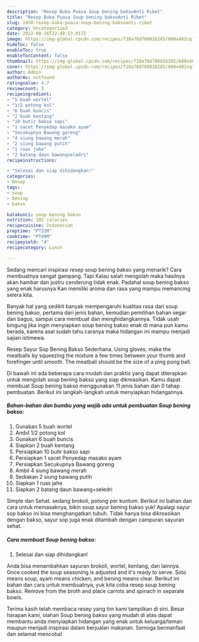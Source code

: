 ```yaml
---
description: "Resep Buka Puasa Soup bening baksoAnti Ribet"
title: "Resep Buka Puasa Soup bening baksoAnti Ribet"
slug: 2450-resep-buka-puasa-soup-bening-baksoanti-ribet
category: Uncategorized
date: 2022-08-26T22:49:53.017Z
image: https://img-global.cpcdn.com/recipes/f28a78d78081b285/680x482cq70/soup-bening-bakso-foto-resep-utama.jpg
hideToc: false
enableToc: true
enableTocContent: false
thumbnail: https://img-global.cpcdn.com/recipes/f28a78d78081b285/680x482cq70/soup-bening-bakso-foto-resep-utama.jpg
cover: https://img-global.cpcdn.com/recipes/f28a78d78081b285/680x482cq70/soup-bening-bakso-foto-resep-utama.jpg
author: Admin
authorAv: notfound
ratingvalue: 4.7
reviewcount: 3
recipeingredient:
- "5 buah wortel"
- "1/2 potong kol"
- "6 buah buncis"
- "2 buah kentang"
- "10 butir bakso sapi"
- "1 sacet Penyedap masako ayam"
- "Secukupnya Bawang goreng"
- "4 siung bawang merah"
- "2 siung bawang putih"
- "1 ruas jahe"
- "2 batang daun bawangseledri"
recipeinstructions:

- "Selesai dan siap dihidangkan!"
categories:
- Resep
tags:
- soup
- bening
- bakso

katakunci: soup bening bakso 
nutrition: 102 calories
recipecuisine: Indonesian
preptime: "PT33M"
cooktime: "PT49M"
recipeyield: "4"
recipecategory: Lunch

---
```



Sedang mencari inspirasi resep soup bening bakso yang menarik? Cara membuatnya sangat gampang. Tapi Kalau salah mengolah maka hasilnya akan hambar dan justru cenderung tidak enak. Padahal soup bening bakso yang enak harusnya Kan memiliki aroma dan rasa yang mampu memancing selera kita.


Banyak hal yang sedikit banyak mempengaruhi kualitas rasa dari soup bening bakso, pertama dari jenis bahan, kemudian pemilihan bahan segar dan bagus, sampai cara membuat dan menghidangkannya. Tidak usah bingung jika ingin menyiapkan soup bening bakso enak di mana pun kamu berada, karena asal sudah tahu caranya maka hidangan ini mampu menjadi sajian istimewa.

Resep Sayur Sop Bening Bakso Sederhana. Using gloves, make the meatballs by squeezing the mixture a few times between your thumb and forefinger until smooth. The meatball should be the size of a ping pong ball.


Di bawah ini ada beberapa cara mudah dan praktis yang dapat diterapkan untuk mengolah soup bening bakso yang siap dikreasikan. Kamu dapat membuat Soup bening bakso menggunakan 11 jenis bahan dan 0 tahap pembuatan. Berikut ini langkah-langkah untuk menyiapkan hidangannya.

<!--inarticleads1-->

##### Bahan-bahan dan bumbu yang wajib ada untuk pembuatan Soup bening bakso:

1. Gunakan 5 buah wortel
1. Ambil 1/2 potong kol
1. Gunakan 6 buah buncis
1. Siapkan 2 buah kentang
1. Persiapkan 10 butir bakso sapi
1. Persiapkan 1 sacet Penyedap masako ayam
1. Persiapkan Secukupnya Bawang goreng
1. Ambil 4 siung bawang merah
1. Sediakan 2 siung bawang putih
1. Siapkan 1 ruas jahe
1. Siapkan 2 batang daun bawang+seledri


Simple dan Sehat. sedang brokoli, potong per kuntum. Berikut ini bahan dan cara untuk memasaknya, bikin soup sayur bening bakso yuk! Apalagi sayur sop bakso ini bisa menghangatkan tubuh. Tidak hanya bisa dikreasikan dengan bakso, sayur sop juga enak ditambah dengan campuran sayuran sehat. 

<!--inarticleads2-->

##### Cara membuat Soup bening bakso:


1. Selesai dan siap dihidangkan!

Anda bisa menambahkan sayuran brokoli, wortel, kentang, dan lainnya. Once cooked the soup seasoning is adjusted and it&#39;s ready to serve. Soto means soup, ayam means chicken, and bening means clear. Berikut ini bahan dan cara untuk membuatnya, yuk kita coba resep soup bening bakso. Remove from the broth and place carrots and spinach in separate bowls. 

Terima kasih telah membaca resep yang tim kami tampilkan di sini. Besar harapan kami, olahan Soup bening bakso yang mudah di atas dapat membantu anda menyiapkan hidangan yang enak untuk keluarga/teman maupun menjadi inspirasi dalam berjualan makanan. Semoga bermanfaat dan selamat mencoba!
